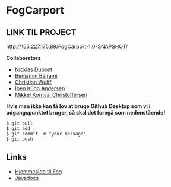 # FogCarport

## LINK TIL PROJECT
http://165.227.175.89/FogCarport-1.0-SNAPSHOT/


**Collaborators**
- [Nicklas Dupont](https://github.com/TheDanishWonder)
- [Benjamin Bajrami](https://github.com/Aeydin24)
- [Christian Wulff](https://github.com/cwulfftorn)
- [Iben Kühn Andersen](https://github.com/IbenKAndersen)
- [Mikkel Kornval Christoffersen](https://github.com/Kornvalles)

**Hvis man ikke kan få lov at bruge Github Desktop som vi i udgangspunktet bruger, så skal det foregå som nedenstående!**
```
$ git pull
$ git add .
$ git commit -m "your message"
$ git push
```


## Links
- [Hjemmeside til Fog](https://www.johannesfog.dk/byggecenter/landingpages/carporte/)
- [Javadocs](https://kornvalles.github.io/FogCarport/apidocs/)
